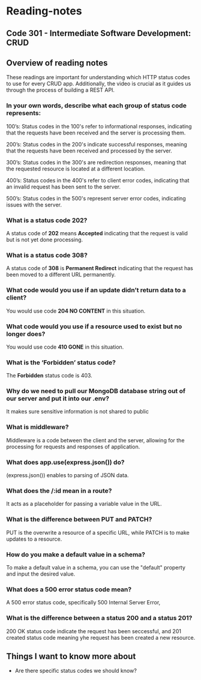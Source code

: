 # Reading-notes

## Code 301 - Intermediate Software Development: CRUD

## Overview of reading notes
These readings are important for understanding which HTTP status codes to use for every CRUD app. Additionally, the video is crucial as it guides us through the process of building a REST API.

### In your own words, describe what each group of status code represents:

100’s: Status codes in the 100's refer to informational responses, indicating that the requests have been received and the server is processing them.

200’s: Status codes in the 200's indicate successful responses, meaning that the requests have been received and processed by the server.

300’s: Status codes in the 300's are redirection responses, meaning that the requested resource is located at a different location.

400’s: Status codes in the 400's refer to client error codes, indicating that an invalid request has been sent to the server.

500’s: Status codes in the 500's represent server error codes, indicating issues with the server.

### What is a status code 202?

A status code of **202** means **Accepted** indicating that the request is valid but is not yet done processing.

### What is a status code 308?

A status code of **308** is **Permanent Redirect** indicating that the request has been moved to a different URL permanently.

### What code would you use if an update didn’t return data to a client?

You would use code **204 NO CONTENT** in this situation.

### What code would you use if a resource used to exist but no longer does?

You would use code **410 GONE** in this situation.

### What is the ‘Forbidden’ status code?

The **Forbidden** status code is 403.

### Why do we need to pull our MongoDB database string out of our server and put it into our .env?

It makes sure sensitive information is not shared to public

### What is middleware?

Middleware is a code between the client and the server, allowing for the processing for requests and responses of application.

### What does app.use(express.json()) do?

(express.json()) enables to parsing of JSON data.

### What does the /:id mean in a route?

It acts as a placeholder for passing a variable value in the URL.

### What is the difference between PUT and PATCH?

PUT is the overwrite a resource of a specific URL, while PATCH is to make updates to a resource.

### How do you make a default value in a schema?

To make a default value in a schema, you can use the "default" property and input the desired value.

### What does a 500 error status code mean?

A 500 error status code, specifically 500 Internal Server Error,

### What is the difference between a status 200 and a status 201?

200 OK status code indicate the request has been seccessful, and 201 created status code meaning yhe request has been created a new resource.

## Things I want to know more about

* Are there specific status codes we should know?
